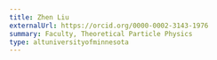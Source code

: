 ```yaml
---
title: Zhen Liu
externalUrl: https://orcid.org/0000-0002-3143-1976
summary: Faculty, Theoretical Particle Physics
type: altuniversityofminnesota
---
```

